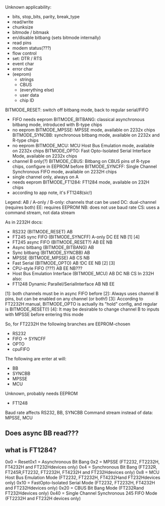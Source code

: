 Unknown applicability:
- bits, stop_bits, parity, break_type
- read/write
- chunksize
- bitmode / bitmask
- en/disable bitbang (sets bitmode internally)
- read pins
- modem status(???)
- flow control
- set: DTR / RTS
- event char
- error char
- (eeprom)
  - strings
  - CBUS
  - (everything else)
  - user data
  - chip ID




BITMODE_RESET: switch off bitbang mode, back to regular serial/FIFO
- FIFO needs eeprom
BITMODE_BITBANG: classical asynchronous bitbang mode, introduced with B-type chips
- no eeprom
BITMODE_MPSSE: MPSSE mode, available on 2232x chips
BITMODE_SYNCBB: synchronous bitbang mode, available on 2232x and R-type chips
- no eeprom
BITMODE_MCU: MCU Host Bus Emulation mode, available on 2232x chips
BITMODE_OPTO: Fast Opto-Isolated Serial Interface Mode, available on 2232x chips
- channel B only(?)
BITMODE_CBUS: Bitbang on CBUS pins of R-type chips, configure in EEPROM before
BITMODE_SYNCFF: Single Channel Synchronous FIFO mode, available on 2232H chips
- single channel only, always on A
- needs eeprom
BITMODE_FT1284: FT1284 mode, available on 232H chips
- according to app note, it's FT1248(sic!)

Legend:
AB / A-only / B-only: channels that can be used
DC: dual-channel (requires both)
EE: requires EEPROM
NB: does not use baud rate
CS: uses a command stream, not data stream

As in 2232H docs:
- RS232 (BITMODE_RESET) AB
- FT245 sync FIFO (BITMODE_SYNCFF) A-only DC EE NB [1] [4]
- FT245 async FIFO (BITMODE_RESET?) AB EE NB
- Async bitbang (BITMODE_BITBANG) AB
- Sync bitbang (BITMODE_SYNCBB) AB
- MPSSE (BITMODE_MPSSE) AB CS NB
- Fast Serial (BITMODE_OPTO) AB !DC EE NB [2] [3]
- CPU-style FIFO (???) AB EE NB???
- Host Bus Emulation Interface (BITMODE_MCU) AB DC NB CS
In 232H also:
- FT1248 Dynamic Parallel/SerialInterface AB NB EE

[1]: both channels must be in async FIFO before
[2]: Always uses channel B pins, but can be enabled on any channel (or both!)
[3]: According to FT2232H manual, BITMODE_OPTO is actually its "hold" config, and regular is BITMODE_RESET(!)
[4]: It may be desirable to change channel B to inputs with MPSSE before entering this mode

So, for FT2232H the following branches are EEPROM-chosen
- RS232
- FIFO -> SYNCFF
- OPTO
- cpuFIFO

The following are enter at will:
- BB
- SYNCBB
- MPSSE
- MCU

Unknown, probably needs EEPROM
- FT1248

Baud rate affects RS232, BB, SYNCBB
Command stream instead of data: MPSSE, MCU
## Does async BB read???
## what is FT1284?




0x0 = Reset0x1 = Asynchronous Bit Bang
0x2 = MPSSE (FT2232, FT2232H, FT4232H and FT232Hdevices only)
0x4 = Synchronous Bit Bang (FT232R, FT245R,FT2232, FT2232H, FT4232H and FT232Hdevices only)
0x8 = MCU Host Bus Emulation Mode (FT2232, FT2232H, FT4232Hand FT232Hdevices only)
0x10 = FastOpto-Isolated Serial Mode (FT2232, FT2232H, FT4232H and FT232Hdevices only)
0x20 = CBUS Bit Bang Mode (FT232Rand FT232Hdevices only)
0x40 = Single Channel Synchronous 245 FIFO Mode (FT2232H and FT232H devices only)



